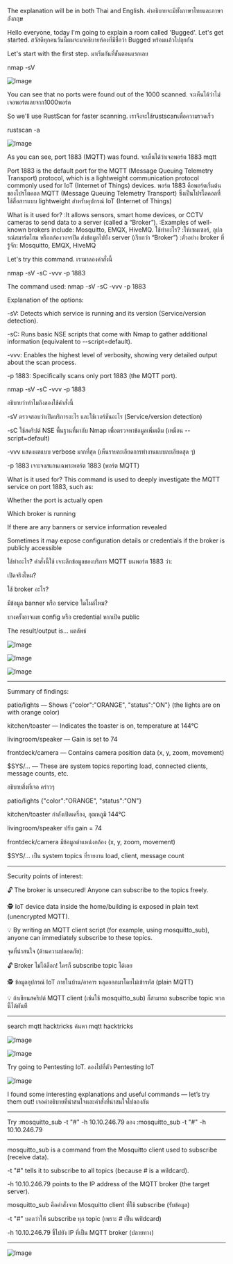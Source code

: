 The explanation will be in both Thai and English.
คำอธิบายจะมีทั้งภาษาไทยและภาษาอังกฤษ

Hello everyone, today I'm going to explain a room called 'Bugged'. Let's get started.
สวัสดีทุกคนวันนี้ผมจะมาอธิบายห้องที่มีชื่อว่า Bugged พร้อมเเล้วไปลุยกัน 

Let's start with the first step.
มาเริ่มกันที่ขั้นตอนแรกเลย

nmap -sV <ip>


![Image](https://github.com/user-attachments/assets/076e4653-bd17-4d51-9a85-705350c27606)



You can see that no ports were found out of the 1000 scanned.
จะเห็นได้ว่าไม่เจอพอร์ตเลยจาก1000พอร์ค


So we'll use RustScan for faster scanning.
เราจึงจะใช้rustscanเพื่อความรวดเร็ว

rustscan -a <ip>



![Image](https://github.com/user-attachments/assets/bac20879-239f-4467-a0a6-bd1e95bc2260)




As you can see, port 1883 (MQTT) was found.
จะเห็นได้ว่าเจอพอร์ต 1883 mqtt


Port 1883 is the default port for the MQTT (Message Queuing Telemetry Transport) protocol, which is a lightweight communication protocol commonly used for IoT (Internet of Things) devices.
พอร์ต 1883 คือพอร์ตเริ่มต้นของโปรโตคอล MQTT (Message Queuing Telemetry Transport) ซึ่งเป็นโปรโตคอลที่ใช้สื่อสารแบบ lightweight สำหรับอุปกรณ์ IoT (Internet of Things)



What is it used for?
:It allows sensors, smart home devices, or CCTV cameras to send data to a server (called a “Broker”).
:Examples of well-known brokers include: Mosquitto, EMQX, HiveMQ.
ใช้ทำอะไร?
 :ให้เซนเซอร์, อุปกรณ์สมาร์ตโฮม หรือกล้องวงจรปิด ส่งข้อมูลไปยัง server (เรียกว่า “Broker”)
 :ตัวอย่าง broker ที่รู้จัก: Mosquitto, EMQX, HiveMQ

Let's try this command.
เรามาลองคำสั่งนี้

 nmap -sV -sC -vvv -p 1883

The command used:
nmap -sV -sC -vvv -p 1883

Explanation of the options:

  -sV: Detects which service is running and its version (Service/version detection).

  -sC: Runs basic NSE scripts that come with Nmap to gather additional information (equivalent to --script=default).

  -vvv: Enables the highest level of verbosity, showing very detailed output about the scan process.

  -p 1883: Specifically scans only port 1883 (the MQTT port).

 nmap -sV -sC -vvv -p 1883
 
 อธิบายว่าทำไมถึงลองใช้คำสั่งนี้
 
 -sV	ตรวจสอบว่าเปิดบริการอะไร และใช้เวอร์ชันอะไร (Service/version detection)
 
 -sC	ใช้สคริปต์ NSE พื้นฐานที่มากับ Nmap เพื่อตรวจหาข้อมูลเพิ่มเติม (เหมือน --script=default)
 
 -vvv	แสดงผลแบบ verbose มากที่สุด (เห็นรายละเอียดการทำงานแบบละเอียดสุด ๆ)
 
 -p 1883	เจาะจงสแกนเฉพาะพอร์ต 1883 (พอร์ต MQTT)


What is it used for?
This command is used to deeply investigate the MQTT service on port 1883, such as:

  Whether the port is actually open

  Which broker is running

  If there are any banners or service information revealed

  Sometimes it may expose configuration details or credentials if the broker is publicly accessible

 ใช้ทำอะไร?
คำสั่งนี้ใช้ เจาะลึกข้อมูลของบริการ MQTT บนพอร์ต 1883 ว่า:

  เปิดจริงไหม?

  ใช้ broker อะไร?

  มีข้อมูล banner หรือ service ใดโผล่ไหม?

  บางครั้งอาจเผย config หรือ credential หากเปิด public



The result/output is...
ผลลัพธ์



![Image](https://github.com/user-attachments/assets/dbb326aa-9ef8-41f1-b882-545d5975b214)






![Image](https://github.com/user-attachments/assets/1e140ec2-5b88-4d9a-ba78-2178938a785b)






![Image](https://github.com/user-attachments/assets/96c27f7f-f042-409f-861b-5a463e7d21b8)




------------------------------------------------------------------------------------------------------------------------

Summary of findings:

  patio/lights — Shows {"color":"ORANGE", "status":"ON"} (the lights are on with orange color)

  kitchen/toaster — Indicates the toaster is on, temperature at 144°C

  livingroom/speaker — Gain is set to 74

  frontdeck/camera — Contains camera position data (x, y, zoom, movement)

  $SYS/... — These are system topics reporting load, connected clients, message counts, etc.

อธิบายสิ่งที่เจอ คร่าวๆ
     
patio/lights	{"color":"ORANGE", "status":"ON"} 

kitchen/toaster	กำลังเปิดเครื่อง, อุณหภูมิ 144°C

livingroom/speaker	ปรับ gain = 74

frontdeck/camera	มีข้อมูลตำแหน่งกล้อง (x, y, zoom, movement)

$SYS/...	เป็น system topics ที่รายงาน load, client, message count

------------------------------------------------------------------------------------------------------------------------

Security points of interest:

  🔓 The broker is unsecured! Anyone can subscribe to the topics freely.

  🕵️ IoT device data inside the home/building is exposed in plain text (unencrypted MQTT).

  💡 By writing an MQTT client script (for example, using mosquitto_sub), anyone can immediately subscribe to these topics.

จุดที่น่าสนใจ (ด้านความปลอดภัย):

  🔓 Broker ไม่ได้ล็อก! ใครก็ subscribe topic ได้เลย

  🕵️ ข้อมูลอุปกรณ์ IoT ภายในบ้าน/อาคาร หลุดออกมาโดยไม่เข้ารหัส (plain MQTT)

  💡 ถ้าเขียนสคริปต์ MQTT client (เช่นใช้ mosquitto_sub) ก็สามารถ subscribe topic พวกนี้ได้ทันที

------------------------------------------------------------------------------------------------------------------------

search mqtt hacktricks
ค้นหา mqtt hacktricks



![Image](https://github.com/user-attachments/assets/a171b56a-7c7a-4a6d-bbc4-f7d6b089332c)





![Image](https://github.com/user-attachments/assets/7a6bae57-5f9d-4ebd-b1ce-c03f944e46b7)




Try going to Pentesting IoT.
ลองไปที่ตัว Pentesting IoT




![Image](https://github.com/user-attachments/assets/8b0fbb43-f365-4c8f-ab23-10eb2a5e987a)




I found some interesting explanations and useful commands — let’s try them out!
เจอคำอธิบายที่น่าสนใจเเละคำสั่งที่น่าสนใจไปลองกัน




------------------------------------------------------------------------------------------------------------------------

Try :mosquitto_sub -t "#" -h 10.10.246.79
ลอง :mosquitto_sub -t "#" -h 10.10.246.79

------------------------------------------------------------------------------------------------------------------------

mosquitto_sub is a command from the Mosquitto client used to subscribe (receive data).

  -t "#" tells it to subscribe to all topics (because # is a wildcard).

  -h 10.10.246.79 points to the IP address of the MQTT broker (the target server).
  
mosquitto_sub	คือคำสั่งจาก Mosquitto client ที่ใช้ subscribe (รับข้อมูล)
 
  -t "#" 	บอกว่าให้ subscribe ทุก topic (เพราะ # เป็น wildcard)
  
  -h 10.10.246.79	ชี้ไปยัง IP ที่เป็น MQTT broker (ปลายทาง)
  
------------------------------------------------------------------------------------------------------------------------


![Image](https://github.com/user-attachments/assets/0d0dc36e-87b6-4f5d-91df-937ec25a982c)


















 


 
















